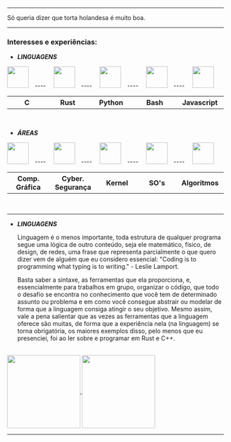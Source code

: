 <hr>

Só queria dizer que torta holandesa é muito boa.

<hr>

### **Interesses e experiências:**

- ***LINGUAGENS***

<img src="https://cdn.jsdelivr.net/gh/devicons/devicon/icons/c/c-original.svg"    
width="50px"
height="50px"
/> ---- 
<img src="https://cdn.jsdelivr.net/gh/devicons/devicon/icons/rust/rust-plain.svg"
    width="50px"
    height="50px"
/> ---- 
<img src="https://cdn.jsdelivr.net/gh/devicons/devicon/icons/python/python-original.svg"
    width="50px"
    height="50px"
/> ---- 
<img src="https://cdn.jsdelivr.net/gh/devicons/devicon/icons/bash/bash-original.svg"
    width="50px"
    height="50px"
/> ---- 
<img src="https://cdn.jsdelivr.net/gh/devicons/devicon/icons/javascript/javascript-original.svg"
    width="50px"
    height="50px"
/> 
<table table-layout="fixed">
<tr>
 <th scope="col" width="100px">C</th>
 <th scope="col" width="100px">Rust</th>
 <th scope="col" width="100px">Python</th>
 <th scope="col" width="100px">Bash</th>
 <th scope="col" width="100px">Javascript</th>
</tr>
 </table>

<br>

- ***ÁREAS***

<img src="https://img.icons8.com/external-inipagistudio-lineal-color-inipagistudio/64/000000/external-cube-augmented-reality-inipagistudio-lineal-color-inipagistudio.png"
    width="50px"
    height="50px"
/> ---- 
<img src="https://img.icons8.com/nolan/64/skull.png"
    width="50px"
    height="50px"
/> ---- 
<img src="https://img.icons8.com/color/48/000000/linux--v1.png"    
    width="50px"
    height="50px"
/> ---- 
<img src="https://img.icons8.com/color/48/000000/free-bsd.png"
    width="50px"
    height="50px"
/> ---- 
<img src="https://img.icons8.com/external-flatart-icons-lineal-color-flatarticons/64/000000/external-algorithm-data-science-and-cyber-security-flatart-icons-lineal-color-flatarticons.png"
    width="50px"
    height="50px"
/>

<table table-layout="fixed">
<tr>
 <th scope="col" width="100px">Comp.<br>Gráfica</th>
 <th scope="col" width="100px">Cyber.<br>Segurança</th>
 <th scope="col" width="100px"><div class="bloco">Kernel</div></th>
 <th scope="col" width="100px"><div class="bloco">SO's</div></th>
 <th scope="col" width="100px"><div class="bloco">Algoritmos</div></th>
</tr>
 </table>

<br>

<hr>


- ***LINGUAGENS***

    Linguagem é o menos importante, toda estrutura de qualquer programa segue uma lógica de outro conteúdo, seja ele matemático, físico, de design, de redes, uma frase que representa parcialmente o que quero dizer vem de alguém que eu considero essencial: "Coding is to programming what typing is to writing." - Leslie Lamport. 

    Basta saber a sintaxe, as ferramentas que ela proporciona, e, essencialmente para trabalhos em grupo, organizar o código, que todo o desafio se encontra no conhecimento que você tem de determinado assunto ou problema e em como você consegue abstrair ou modelar de forma que a linguagem consiga atingir o seu objetivo. Mesmo assim, vale a pena salientar que as vezes as ferramentas que a linguagem oferece são muitas, de forma que a experiência nela (na linguagem) se torna obrigatória, os maiores exemplos disso, pelo menos que eu presenciei, foi ao ler sobre e programar em Rust e C++. 

<br>

<a href="https://github.com/anuraghazra/github-readme-stats">
    <img height="170em" align="center" src="https://github-readme-stats.vercel.app/api?username=Dantae-Jekins&show_icons=true&theme=synthwave&custom_title=Status&card_width=400"> 
</a>

<a href="https://github.com/anuraghazra/github-readme-stats">
    <img height="170em" align="center" src="https://github-readme-stats.vercel.app/api/top-langs/?username=Dantae-Jekins&hide=jupyter%20notebook&layout=compact&theme=synthwave&custom_title=Linguagens&">
</a>



<br>

<hr>

<br>


<!--
**Dantae-Jekins/Dantae-Jekins** is a ✨ _special_ ✨ repository because its `README.md` (this file) appears on your GitHub profile.

Here are some ideas to get you started:

- 🔭 I’m currently working on ...
- 🌱 I’m currently learning ...
- 👯 I’m looking to collaborate on ...
- 🤔 I’m looking for help with ...
- 💬 Ask me about ...
- 📫 How to reach me: ...
- 😄 Pronouns: ...
- ⚡ Fun fact: ...
-->
